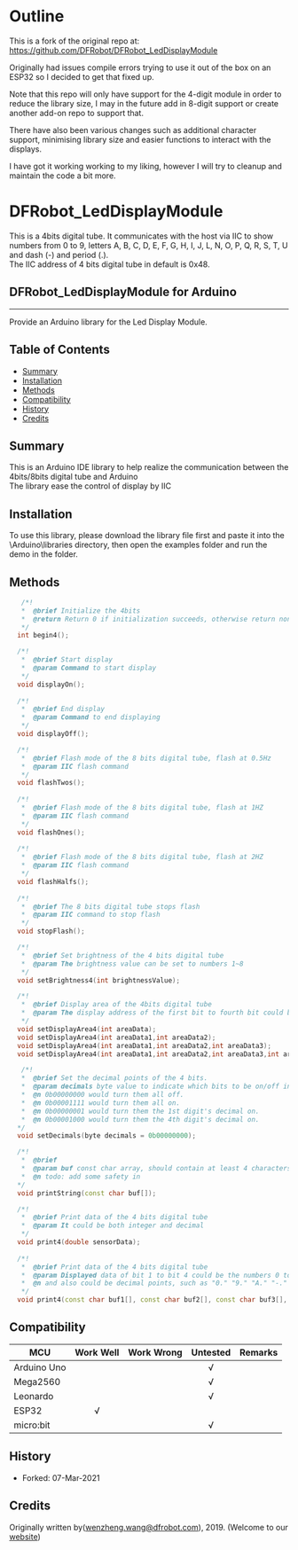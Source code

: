 # Outline
This is a fork of the original repo at: https://github.com/DFRobot/DFRobot_LedDisplayModule

Originally had issues compile errors trying to use it out of the box on an ESP32 so I decided to get that fixed up.

Note that this repo will only have support for the 4-digit module in order to reduce the library size, I may in the future add in 8-digit support or create another add-on repo to support that.

There have also been various changes such as additional character support, minimising library size and easier functions to interact with the displays.

I have got it working working to my liking, however I will try to cleanup and maintain the code a bit more.

# DFRobot_LedDisplayModule
This is a 4bits digital tube. It communicates with the host via IIC to show numbers from 0 to 9, letters A, B, C, D, E, F, G, H, I, J, L, N, O, P, Q, R, S, T, U and dash (-) and period (.). <br>
The IIC address of 4 bits digital tube in default is 0x48. <br>

## DFRobot_LedDisplayModule for Arduino
---------------------------------------------------------
Provide an Arduino library for the Led Display Module.
   
## Table of Contents

* [Summary](#summary)
* [Installation](#installation)
* [Methods](#methods)
* [Compatibility](#compatibility)
* [History](#history)
* [Credits](#credits)

## Summary
This is an Arduino IDE library to help realize the communication between the 4bits/8bits digital tube and Arduino<br>
The library ease the control of display by IIC<br>

## Installation

To use this library, please download the library file first and paste it into the \Arduino\libraries directory, then open the examples folder and run the demo in the folder.

## Methods

```C++
   /*!
   *  @brief Initialize the 4bits 
   *  @return Return 0 if initialization succeeds, otherwise return non-zero.
   */ 
  int begin4();

  /*!
   *  @brief Start display
   *  @param Command to start display
   */
  void displayOn();
  
  /*!
   *  @brief End display
   *  @param Command to end displaying
   */  
  void displayOff();

  /*!
   *  @brief Flash mode of the 8 bits digital tube, flash at 0.5Hz
   *  @param IIC flash command
   */
  void flashTwos();
  
  /*!
   *  @brief Flash mode of the 8 bits digital tube, flash at 1HZ
   *  @param IIC flash command
   */
  void flashOnes();
  
  /*!
   *  @brief Flash mode of the 8 bits digital tube, flash at 2HZ 
   *  @param IIC flash command
   */
  void flashHalfs();
  
  /*!
   *  @brief The 8 bits digital tube stops flash 
   *  @param IIC command to stop flash
   */
  void stopFlash();

  /*!
   *  @brief Set brightness of the 4 bits digital tube
   *  @param The brightness value can be set to numbers 1~8
   */
  void setBrightness4(int brightnessValue); 

  /*!
   *  @brief Display area of the 4bits digital tube 
   *  @param The display address of the first bit to fourth bit could be numbers 1~4
   */
  void setDisplayArea4(int areaData);
  void setDisplayArea4(int areaData1,int areaData2);
  void setDisplayArea4(int areaData1,int areaData2,int areaData3);
  void setDisplayArea4(int areaData1,int areaData2,int areaData3,int areaData4);

   /*!
   *  @brief Set the decimal points of the 4 bits.
   *  @param decimals byte value to indicate which bits to be on/off in LSB order.
   *  @n 0b00000000 would turn them all off.
   *  @n 0b00001111 would turn them all on.
   *  @n 0b00000001 would turn them the 1st digit's decimal on.
   *  @n 0b00001000 would turn them the 4th digit's decimal on.
  */
  void setDecimals(byte decimals = 0b00000000);

  /*!
   *  @brief
   *  @param buf const char array, should contain at least 4 characters.
   *  @n todo: add some safety in
  */
  void printString(const char buf[]);

  /*!
   *  @brief Print data of the 4 bits digital tube
   *  @param It could be both integer and decimal
   */  
  void print4(double sensorData);
  
  /*!
   *  @brief Print data of the 4 bits digital tube
   *  @param Displayed data of bit 1 to bit 4 could be the numbers 0 to 9, capital letters A, B, C, D, E, F, H, L, O, P, U and dash-. 
   *  @n and also could be decimal points, such as "0." "9." "A." "-."
   */
  void print4(const char buf1[], const char buf2[], const char buf3[], const char buf4[]);
```

## Compatibility

MCU                | Work Well    | Work Wrong   | Untested    | Remarks
------------------ | :----------: | :----------: | :---------: | -----
Arduino Uno        |             |              |      √       | 
Mega2560        |             |              |       √      | 
Leonardo        |             |              |      √       | 
ESP32         |      √       |              |             | 
micro:bit        |             |              |     √        | 

## History

- Forked: 07-Mar-2021

## Credits

Originally written by(wenzheng.wang@dfrobot.com), 2019. (Welcome to our [website](https://www.dfrobot.com/))
